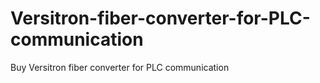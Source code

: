 # Versitron-fiber-converter-for-PLC-communication
Buy Versitron fiber converter for PLC communication
